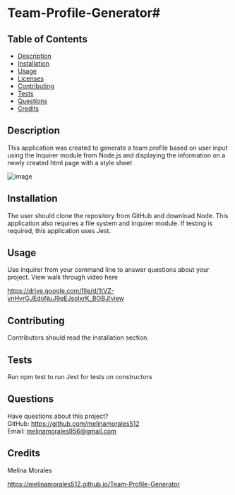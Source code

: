 # Team-Profile-Generator# 

  
    
## Table of Contents
* [Description](#description)
* [Installation](#installation)
* [Usage](#usage)
* [Licenses](#licenses)
* [Contributing](#contributing)
* [Tests](#tests)
* [Questions](#questions)
* [Credits](#credits)
## Description
This application was created to generate a team profile based on user input using the Inquirer module from Node.js and displaying the information on a newly created html page with a style sheet

![image](https://user-images.githubusercontent.com/111590453/203417090-f69f1450-fc35-40a8-8bf3-0c121cc73f79.png)

## Installation
The user should clone the repository from GitHub and download Node. This application also requires a file system and inquirer module. If testing is required, this application uses Jest.
## Usage
Use inquirer from your command line to answer questions about your project. View walk through video here


https://drive.google.com/file/d/1tVZ-ynHvrGJEdoNuJ9qEJsolxrK_BOBJ/view

## Contributing
Contributors should read the installation section.

## Tests
Run npm test to run Jest for tests on constructors

## Questions
Have questions about this project?  
GitHub: https://github.com/melinamorales512  
Email: melinamorales956@gmail.com

## Credits
Melina Morales

https://melinamorales512.github.io/Team-Profile-Generator

